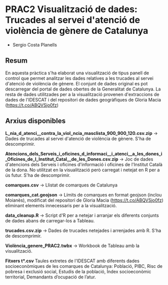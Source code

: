 # PRAC2 Visualització de dades: Trucades al servei d'atenció de violència de gènere de Catalunya
* Sergio Costa Planells

## Resum 

En aquesta pràctica s'ha elaborat una visualització de tipus panell de control que permet analitzar les dades relatives a les trucades al servei d'atenció de violència de gènere. El conjunt de dades original es pot descarregar del portal de dades obertes de la Generalitat de Catalunya. La resta de dades utilitzades per a la visualització provenen d'extraccions de dades de l'IDESCAT i del repositori de dades geogràfiques de Gloria Macia (https://t.co/ABQVSjo0fz)

## Arxius disponibles

**L_nia_d_atenci__contra_la_viol_ncia_masclista_900_900_120.csv.zip** -> Dades de trucades al servei d'atenció de violència de gènere. S'ha de descomprimir.

**Atencions_dels_Serveis_i_oficines_d_informaci__i_atenci__a_les_dones_i_Oficines_de_l_Institut_Catal__de_les_Dones.csv.zip** -> Joc de dades d'atencions dels Serveis i oficines d'informació i oficines de l'Institut Català de la dona. No utilitzat en la visualització però carregat i netejat en R per a ús futur. S'ha de descomprimir.

**comarques.csv** -> Llistat de comarques de Catalunya

**comarques_cat.geojson** -> Límits de comarques en format geojson (inclou Moianès), modificat del repositori de Gloria Macia (https://t.co/ABQVSjo0fz) eliminant elements innecessaris per a la visualització.

**data_cleanup.R** -> Script d'R per a netejar i arranjar els diferents conjunts de dades abans de carregar-los a Tableau.

**trucades.csv.zip** -> Dades de trucades netejades i arrenjades amb R. S'ha de descomprimir.

**Violència_genere_PRAC2.twbx** -> Workbook de Tableau amb la visualització.

**Fitxers t\*.csv** Taules extretes de l'IDESCAT amb diferents dades socioeconòmiques de les comarques de Catalunya: Població, PIBC, Risc de pobresa i exclusió social, Estudis de la població, Índex socioeconòmic territorial, Demandants d’ocupació de l’atur.



